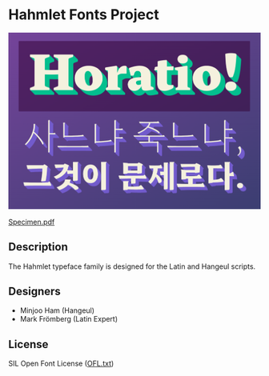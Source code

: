 # Hahmlet Fonts Project

![Hahmlet Fonts for Latin and Hangeul](documentation/sample-01.png)

[Specimen.pdf](https://docs.google.com/viewer?url=https://github.com/hyper-type/hahmlet/blob/master/documentation/Hahmlet%20Digital%20Specimen.pdf)

## Description

The Hahmlet typeface family is designed for the Latin and Hangeul scripts.

## Designers

* Minjoo Ham (Hangeul)
* Mark Frömberg (Latin Expert)

## License

SIL Open Font License ([OFL.txt](OFL.txt))
